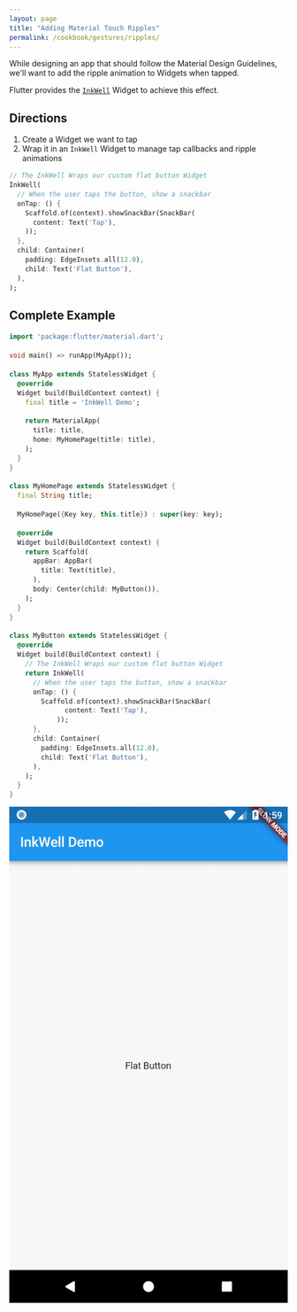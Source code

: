 ```yaml
---
layout: page
title: "Adding Material Touch Ripples"
permalink: /cookbook/gestures/ripples/
---
```


While designing an app that should follow the Material Design Guidelines, we'll 
want to add the ripple animation to Widgets when tapped. 

Flutter provides the [`InkWell`](https://docs.flutter.io/flutter/material/InkWell-class.html)
Widget to achieve this effect.

## Directions

  1. Create a Widget we want to tap
  2. Wrap it in an `InkWell` Widget to manage tap callbacks and ripple animations 
 
<!-- skip -->
```dart
// The InkWell Wraps our custom flat button Widget
InkWell(
  // When the user taps the button, show a snackbar
  onTap: () {
    Scaffold.of(context).showSnackBar(SnackBar(
      content: Text('Tap'),
    ));
  },
  child: Container(
    padding: EdgeInsets.all(12.0),
    child: Text('Flat Button'),
  ),
);
```   

## Complete Example

```dart
import 'package:flutter/material.dart';

void main() => runApp(MyApp());

class MyApp extends StatelessWidget {
  @override
  Widget build(BuildContext context) {
    final title = 'InkWell Demo';

    return MaterialApp(
      title: title,
      home: MyHomePage(title: title),
    );
  }
}

class MyHomePage extends StatelessWidget {
  final String title;

  MyHomePage({Key key, this.title}) : super(key: key);

  @override
  Widget build(BuildContext context) {
    return Scaffold(
      appBar: AppBar(
        title: Text(title),
      ),
      body: Center(child: MyButton()),
    );
  }
}

class MyButton extends StatelessWidget {
  @override
  Widget build(BuildContext context) {
    // The InkWell Wraps our custom flat button Widget
    return InkWell(
      // When the user taps the button, show a snackbar
      onTap: () {
        Scaffold.of(context).showSnackBar(SnackBar(
              content: Text('Tap'),
            ));
      },
      child: Container(
        padding: EdgeInsets.all(12.0),
        child: Text('Flat Button'),
      ),
    );
  }
}
```

![Ripples Demo](/images/cookbook/ripples.gif)
